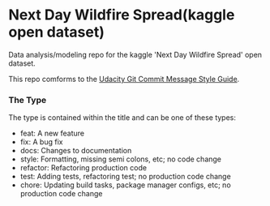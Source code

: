 # Next Day Wildfire Spread(kaggle open dataset)
Data analysis/modeling repo for the kaggle 'Next Day Wildfire Spread' open dataset.

This repo comforms to the [Udacity Git Commit Message Style Guide](https://udacity.github.io/git-styleguide/).

### The Type
The type is contained within the title and can be one of these types:

* feat: A new feature
* fix: A bug fix
* docs: Changes to documentation
* style: Formatting, missing semi colons, etc; no code change
* refactor: Refactoring production code
* test: Adding tests, refactoring test; no production code change
* chore: Updating build tasks, package manager configs, etc; no production code change
